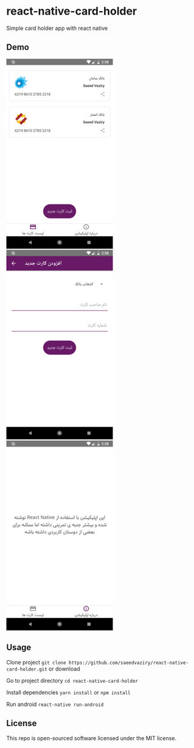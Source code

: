# react-native-card-holder
Simple card holder app with react native

## Demo

<img src="./screenshots/2.png" width="280"/>  <img src="./screenshots/3.png" width="280"/>  <img src="./screenshots/4.png" width="280"/>

## Usage

Clone project `git clone https://github.com/saeedvaziry/react-native-card-holder.git` or download

Go to project directory `cd react-native-card-holder`

Install dependencies `yarn install` or `npm install`

Run android `react-native run-android`

## License

This repo is open-sourced software licensed under the MIT license.
